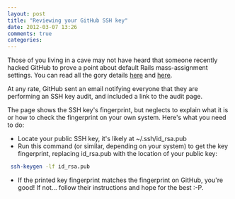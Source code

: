 ```yaml
---
layout: post
title: "Reviewing your GitHub SSH key"
date: 2012-03-07 13:26
comments: true
categories: 
---
```


Those of you living in a cave may not have heard that someone recently 
hacked GitHub to prove a point about default Rails mass-assignment settings.
You can read all the gory details [here](https://github.com/blog/1068-public-key-security-vulnerability-and-mitigation)
and [here](https://github.com/blog/1069-responsible-disclosure-policy).

At any rate, GitHub sent an email notifying everyone that they are performing
an SSH key audit, and included a link to the audit page.

The page shows the SSH key's fingerprint, but neglects to explain what it is
or how to check the fingerprint on your own system.  Here's what you need to do:

 * Locate your public SSH key, it's likely at ~/.ssh/id\_rsa.pub
 * Run this command (or similar, depending on your system) to get the key fingerprint, replacing id\_rsa.pub with the location of your public key:
 
``` bash
 ssh-keygen -lf id_rsa.pub
```
 
  * If the printed key fingerprint matches the fingerprint on GitHub, you're good!  If not... follow their instructions and hope for the best :-P.

 
